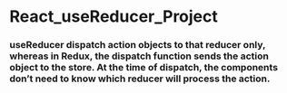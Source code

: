 # React_useReducer_Project

### useReducer dispatch action objects to that reducer only, whereas in Redux, the dispatch function sends the action object to the store. At the time of dispatch, the components don’t need to know which reducer will process the action.